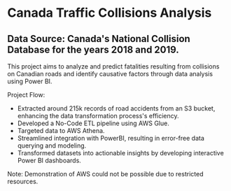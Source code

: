 # Canada Traffic Collisions Analysis
## Data Source: Canada's National Collision Database for the years 2018 and 2019.

This project aims to analyze and predict fatalities resulting from collisions on Canadian roads and identify causative factors through data analysis using Power BI.

Project Flow:

- Extracted around 215k records of road accidents from an S3 bucket, enhancing the data transformation process's efficiency.
- Developed a No-Code ETL pipeline using AWS Glue.
- Targeted data to AWS Athena.
- Streamlined integration with PowerBI, resulting in error-free data querying and modeling.
- Transformed datasets into actionable insights by developing interactive Power BI dashboards.

Note: Demonstration of AWS could not be possible due to restricted resources.
